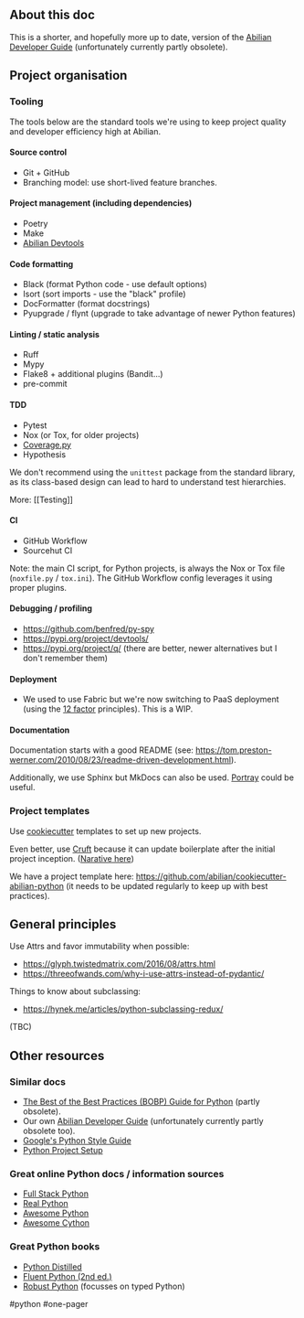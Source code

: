 ## About this doc

This is a shorter, and hopefully more up to date, version of the [Abilian Developer Guide](https://abilian-developer-guide.readthedocs.io/) (unfortunately currently partly obsolete).

## Project organisation

### Tooling

The tools below are the standard tools we're using to keep project quality and developer efficiency high at Abilian.

#### Source control

- Git + GitHub
- Branching model: use short-lived feature branches.

#### Project management (including dependencies)

- Poetry
- Make
- [Abilian Devtools](https://pypi.org/project/abilian-devtools/)

#### Code formatting

- Black (format Python code - use default options)
- Isort (sort imports - use the "black" profile)
- DocFormatter (format docstrings)
- Pyupgrade / flynt (upgrade to take advantage of newer Python features)

#### Linting / static analysis

- Ruff
- Mypy
- Flake8 + additional plugins (Bandit...)
- pre-commit

#### TDD

- Pytest
- Nox (or Tox, for older projects)
- [Coverage.py](https://coverage.readthedocs.io/)
- Hypothesis

We don't recommend using the `unittest` package from the standard library, as its class-based design can lead to hard to understand test hierarchies.

More: [[Testing]]

#### CI

- GitHub Workflow
- Sourcehut CI

Note: the main CI script, for Python projects, is always the Nox or Tox file (`noxfile.py` / `tox.ini`). The GitHub Workflow config leverages it using proper plugins.

#### Debugging / profiling

- https://github.com/benfred/py-spy
- https://pypi.org/project/devtools/
- https://pypi.org/project/q/ (there are better, newer alternatives but I don't remember them)

#### Deployment

- We used to use Fabric but we're now switching to PaaS deployment (using the [12 factor](https://12factor.net/) principles). This is a WIP.

#### Documentation

Documentation starts with a good README (see: <https://tom.preston-werner.com/2010/08/23/readme-driven-development.html>).

Additionally, we use Sphinx but MkDocs can also be used. [Portray](https://github.com/timothycrosley/portray) could be useful.

### Project templates

Use [cookiecutter](https://github.com/cookiecutter/cookiecutter) templates to set up new projects.

Even better, use [Cruft](https://github.com/cruft/cruft) because it can update boilerplate after the initial project inception. ([Narative here](https://timothycrosley.com/project-6-cruft))

We have a project template here: https://github.com/abilian/cookiecutter-abilian-python (it needs to be updated regularly to keep up with best practices).

## General principles

Use Attrs and favor immutability when possible:

- <https://glyph.twistedmatrix.com/2016/08/attrs.html>
- <https://threeofwands.com/why-i-use-attrs-instead-of-pydantic/>

Things to know about subclassing:

- <https://hynek.me/articles/python-subclassing-redux/>

(TBC)

## Other resources
### Similar docs

- [The Best of the Best Practices (BOBP) Guide for Python](https://gist.github.com/sloria/7001839) (partly obsolete).
- Our own [Abilian Developer Guide](https://abilian-developer-guide.readthedocs.io/en/latest/) (unfortunately currently partly obsolete too).
- [Google's Python Style Guide](https://google.github.io/styleguide/pyguide.html)
- [Python Project Setup](https://github.com/alexpdp7/alexpdp7/blob/master/programming/python/project_setup.md)

### Great online Python docs / information sources

- [Full Stack Python](https://www.fullstackpython.com/table-of-contents.html)
- [Real Python](https://realpython.com/tutorials/intermediate/)
- [Awesome Python](https://github.com/vinta/awesome-python)
- [Awesome Cython](https://github.com/sfermigier/awesome-cython)

### Great Python books

- [Python Distilled](http://www.dabeaz.com/python-distilled/)
- [Fluent Python (2nd ed.)](https://www.oreilly.com/library/view/fluent-python-2nd/9781492056348/)
- [Robust Python](https://www.oreilly.com/library/view/robust-python/9781098100650/) (focusses on typed Python)

#python #one-pager
